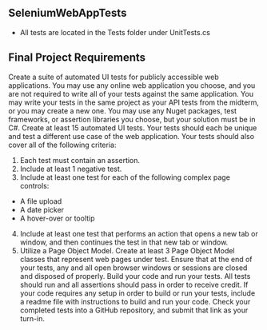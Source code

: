 ## SeleniumWebAppTests

- All tests are located in the Tests folder under UnitTests.cs

## Final Project Requirements

Create a suite of automated UI tests for publicly accessible web applications. You may use any
online web application you choose, and you are not required to write all of your tests against the
same application. You may write your tests in the same project as your API tests from the
midterm, or you may create a new one. You may use any Nuget packages, test frameworks, or
assertion libraries you choose, but your solution must be in C#. Create at least 15 automated UI
tests. Your tests should each be unique and test a different use case of the web application.
Your tests should also cover all of the following criteria:
1. Each test must contain an assertion.
2. Include at least 1 negative test.
3. Include at least one test for each of the following complex page controls:
  - A file upload
  - A date picker
  - A hover-over or tooltip
4. Include at least one test that performs an action that opens a new tab or window, and
then continues the test in that new tab or window.
5. Utilize a Page Object Model. Create at least 3 Page Object Model classes that represent
web pages under test.
Ensure that at the end of your tests, any and all open browser windows or sessions are closed
and disposed of properly.
Build your code and run your tests. All tests should run and all assertions should pass in order
to receive credit. If your code requires any setup in order to build or run your tests, include a
readme file with instructions to build and run your code. Check your completed tests into a
GitHub repository, and submit that link as your turn-in.
